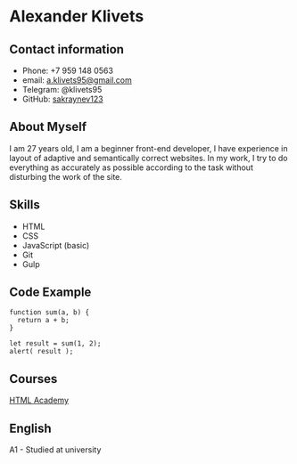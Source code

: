 # Alexander Klivets

## Contact information
* Phone: +7 959 148 0563
* email: a.klivets95@gmail.com
* Telegram: @klivets95
* GitHub: [sakraynev123](https://github.com/sakraynev123)

## About Myself
I am 27 years old, I am a beginner front-end developer, I have experience in layout of adaptive and semantically correct websites. In my work, I try to do everything as accurately as possible according to the task without disturbing the work of the site.

## Skills
* HTML
* CSS
* JavaScript (basic)
* Git
* Gulp

## Code Example
```
function sum(a, b) {
  return a + b;
}

let result = sum(1, 2);
alert( result );
```

## Courses
[HTML Academy](https://htmlacademy.ru/study)

## English
A1 - Studied at university